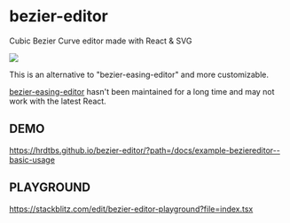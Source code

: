 # bezier-editor

Cubic Bezier Curve editor made with React & SVG

[![](https://nodei.co/npm/bezier-editor.png)](https://www.npmjs.com/package/bezier-editor)

This is an alternative to "bezier-easing-editor" and more customizable.

[bezier-easing-editor](https://github.com/gre/bezier-easing-editor) hasn't been maintained for a long time and may not work with the latest React.

## DEMO

https://hrdtbs.github.io/bezier-editor/?path=/docs/example-beziereditor--basic-usage

## PLAYGROUND

https://stackblitz.com/edit/bezier-editor-playground?file=index.tsx
